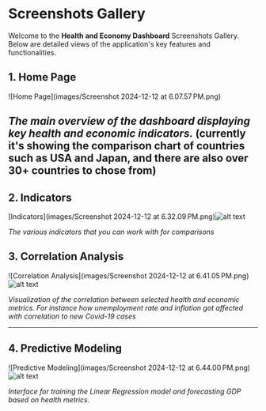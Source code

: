 # Screenshots Gallery

Welcome to the **Health and Economy Dashboard** Screenshots Gallery. Below are detailed views of the application's key features and functionalities.


## 1. Home Page

![Home Page](images/Screenshot 2024-12-12 at 6.07.57 PM.png)

*The main overview of the dashboard displaying key health and economic indicators.*
(currently it's showing the comparison chart of countries such as USA and Japan, and there are also over 30+ countries to chose from)
---


## 2. Indicators

[Indicators](images/Screenshot 2024-12-12 at 6.32.09 PM.png)![alt text](<../images/Screenshot 2024-12-12 at 6.31.54 PM.png>)

*The various indicators that you can work with for comparisons*



## 3. Correlation Analysis

![Correlation Analysis](images/Screenshot 2024-12-12 at 6.41.05 PM.png)![alt text](<../images/Screenshot 2024-12-12 at 6.41.26 PM.png>)

*Visualization of the correlation between selected health and economic metrics. For instance how unemployment rate and inflation got affected with correlation to new Covid-19 cases*



---

## 4. Predictive Modeling

![Predictive Modeling](images/Screenshot 2024-12-12 at 6.44.00 PM.png)![alt text](<../images/Screenshot 2024-12-12 at 6.44.21 PM.png>)

*Interface for training the Linear Regression model and forecasting GDP based on health metrics.*
